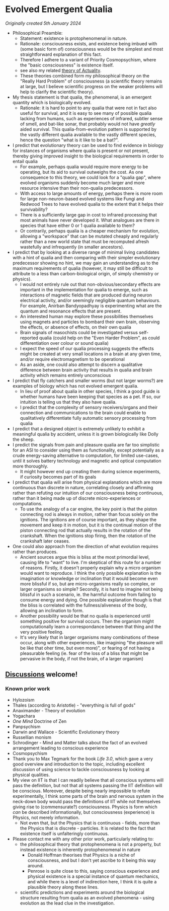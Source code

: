 # Evolved Emergent Qualia

*Originally created 5th January 2024*

- Philosophical Preamble:
  - Statement: existence is protophenomenal in nature.
  - Rationale: consciousness exists, and existence being imbued with (some basic form of) consciousness would be the simplest and most straightforward explanation of this fact.
  - Therefore I adhere to a variant of Priority Cosmopsychism, where the "basic consciousness" is existence itself.
  - see also my related [theory of Actuality](Nothing%20is%20a%20Contradiction.md).
  - These theories combined form my philosophical theory on the "Really Hard Problem" of consciousness (a scientific theory remains at large, but I believe scientific progress on the weaker problems will help to clarify the scientific theory).
- My thesis statement is that qualia, the phenomenal, is an emergent quantity which is biologically evolved.
  - Rationale: it is hard to point to any qualia that were not in fact also useful for survival, and it is easy to see many of possible qualia lacking from humans, such as experiences of infrared, subtler sense of smell, and bat-like sonar, that probably would not have *greatly* aided survival. This qualia-from-evolution pattern is supported by the vastly different qualia available to the vastly different species, hence the question "what is it like to be a bat?".
- I predict that evolutionary theory can be used to find evidence in biology for instances of organisms where qualia is present or not present, thereby giving improved insight to the biological requirements in order to entail qualia
  - For example, perhaps qualia would require more energy to be operating, but its aid to survival outweighs the cost. As one consequence to this theory, we could look for a "qualia gap", where evolved organisms suddenly become much larger and more resource intensive than their non-qualia predecessors.
  - With access to large amounts of energy, perhaps there is more room for large non-neuron-based evolved systems like Fungi and Redwood Trees to have evolved qualia to the extent that it helps their survivability?
  - There is a sufficiently large gap in cost to infrared processing that most animals have never developed it. What analogues are there in species that have either 0 or 1 qualia available to them?
  - Or contrarily, perhaps qualia is a cheaper mechanism for evolution, allowing a "workspace" that can be mutated cheaply and regularly rather than a new world state that must be recomputed afresh wastefully and infrequently (in smaller ancestors).
- I predict that by looking at a diverse range of minimal living candidates with a hint of qualia and then comparing with their simpler evolutionary predecessor showing no hint, we may gain an understanding as to the maximum requirements of qualia (however, it may still be difficult to attribute to a less than carbon-biological origin, of simply chemistry or physics).
  - I would not entirely rule out that non-obvious/secondary effects are important in the implementation for qualia to emerge, such as interactions of magnetic fields that are produced during neuron electrical activity, and/or seemingly negligible quantum behaviours. For example, Anirban Bandyopadhyay is experimenting what are the quantum and resonance effects that are present.
  - An interested human may explore these possibilities themselves using magnets and particles to bombard their own brain, observing the effects, or absence of effects, on their own qualia
  - Brain signals of masochists could be investigated versus self-reported qualia (could help on the "Even Harder Problem", as could differentiation over colour or sound qualia)
  - I expect the speed of our qualia processing suggests the effects might be created at very small locations in a brain at any given time, and/or require electromagnetism to be operational
  - As an aside, one could also attempt to discern a qualitative difference between brain activity that results in qualia and brain activity which remains entirely unconscious
- I predict that fly catchers and smaller worms (but not larger worms?) are examples of biology which has not evolved emergent qualia.
  - In lieu of proof about qualia in other species, I think a good guide is whether humans have been keeping that species as a pet. If so, our intuition is telling us that they also have qualia.
  - I predict that the complexity of sensory receivers/organs and their connection and communications to the brain could enable to qualitatively differentiate fully automatic sensory processing from qualia
- I predict that a designed object is extremely unlikely to exhibit a meaningful qualia by accident, unless it is grown biologically like Dolly the sheep.
- I predict the signals from pain and pleasure qualia are far too simplistic for an ASI to consider using them as functionality, except potentially as a crude energy-saving alternative to computation, for limited use-cases, until it solves battery technology and magnetic and optical computation more thoroughly.
  - It might however end up creating them during science experiments, if curiosity becomes part of its goals
- I predict that qualia will arise from physical explanations which are more continuous than discrete in nature, correlating closely and affirming rather than refuting our intuition of our consciousness being continuous, rather than it being made up of discrete micro-experiences or computations.
  - To use the analogy of a car engine, the key point is that the piston connecting rod is always in motion, rather than focus solely on the ignitions. The ignitions are of course important, as they shape the movement and keep it in motion, but it is the continual motion of the piston connecting rod that actually results in the rotation of the crankshaft. When the ignitions stop firing, then the rotation of the crankshaft later ceases.
- One could also approach from the direction of what evolution requires rather than produces.
  - Ancient sources argue this is bliss at the most primordial level, causing life to "want" to live. I'm skeptical of this route for a number of reasons. Firstly, it doesn't properly explain why a micro organism would want to reproduce. I think the only possible explanation is the imagination or knowledge or inclination that it would become even more blissful if so, but are micro-organisms really so complex, or larger organisms so simple? Secondly, it is hard to imagine not being blissful in such a scenario, ie. the harmful outcome from failing to consume energy and dying. One possible explanation though is that the bliss is correlated with the fullness/aliveness of the body, allowing an inclination to form.
  - Another possibility would be that no qualia is experienced until something positive for survival occurs. Then the organism might computationally learn a correspondance between that thing and the very positive feeling.
  - It's very likely that in larger organisms many combinations of these occur, along with other experiences, like imagining "the pleasure will be like that oher time, but even more)", or fearing of not having a pleasurable feeling (ie. fear of the loss of a bliss that might be pervasive in the body, if not the brain, of a larger organism)

## [Discussions](https://github.com/aliclark/the_wooden_sword/discussions) welcome!

### Known prior work
- Hylozoism
- Thales (according to Aristotle) - "everything is full of gods"
- Anaximander - Theory of evolution
- Yogachara
- *One Mind* Doctrine of Zen
- Panpsychism
- Darwin and Wallace - Scientific Evolutionary theory
- Russellian monism
- Schrodinger - Mind and Matter talks about the fact of an evolved arrangement leading to conscious experience
- Cosmopsychism
- Thank you to Max Tegmark for the book *Life 3.0*, which gave a very good overview and introduction to the topic, including excellent discussion of using science to tackle consciousness by looking at physical qualities.
- My view on IIT is that I can readily believe that all conscious systems will pass the definition, but not that all systems passing the IIT definition will be conscious. Moreover, despite being nearly impossible to refute experimentally, I think some parts of the brain and nervous system in the neck-down body would pass the definitions of IIT while not themselves giving rise to (commensurate?) consciousness. Physics is form which *can* be described informationally, but consciousness (experience) is Physics, not merely information.
  - Not even that, but the Physics that is continuous - fields, more than the Physics that is discrete - particles. It is related to the fact that existence itself is unfalteringly continuous.
- Please contact me with any other prior work, particularly relating to:
  - the philosophical theory that protophenomena is not a property, but instead existence is inherently protophenomenal in nature
    - Donald Hoffman theorises that Physics is a niche of consciousness, and but I don't yet ascribe to it being this way around.
    - Penrose is quite close to this, saying conscious experience and physical existence is a special instance of quantum mechanics, and while there is a level of indirection here, I think it is quite a plausible theory along these lines.
  - scientific predictions and experiments around the biological structure resulting from qualia as an evolved phenomena - using evolution as the lead clue in the investigation.
